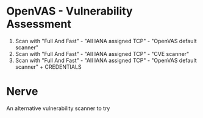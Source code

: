 # OpenVAS - Vulnerability Assessment
1. Scan with "Full And Fast" - "All IANA assigned TCP" - "OpenVAS default scanner"
2. Scan with "Full And Fast" - "All IANA assigned TCP" - "CVE scanner"
3. Scan with "Full And Fast" - "All IANA assigned TCP" - "OpenVAS default scanner" + CREDENTIALS

# Nerve
An alternative vulnerability scanner to try

# 